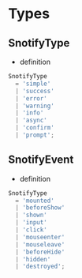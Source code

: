 # Types

## SnotifyType

 - definition
```typescript
SnotifyType
  = 'simple'
  | 'success'
  | 'error'
  | 'warning'
  | 'info'
  | 'async'
  | 'confirm'
  | 'prompt';
````

## SnotifyEvent

 - definition
```typescript
SnotifyType
  = 'mounted'
  | 'beforeShow'
  | 'shown'
  | 'input'
  | 'click'
  | 'mouseenter'
  | 'mouseleave'
  | 'beforeHide'
  | 'hidden'
  | 'destroyed';
````
